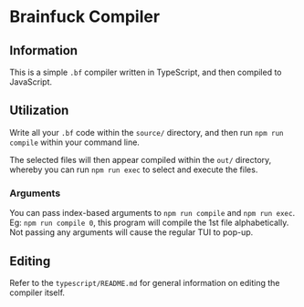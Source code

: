 # Brainfuck Compiler

## Information

This is a simple `.bf` compiler written in TypeScript, and then compiled to JavaScript.


## Utilization

Write all your `.bf` code within the `source/` directory, and then run `npm run compile` within your command line.

The selected files will then appear compiled within the `out/` directory, whereby you can run `npm run exec` to select and execute the files.

### Arguments

You can pass index-based arguments to `npm run compile` and `npm run exec`. Eg: `npm run compile 0`, this program will compile the 1st file alphabetically. 
Not passing any arguments will cause the regular TUI to pop-up. 

## Editing

Refer to the `typescript/README.md` for general information on editing the compiler itself.
